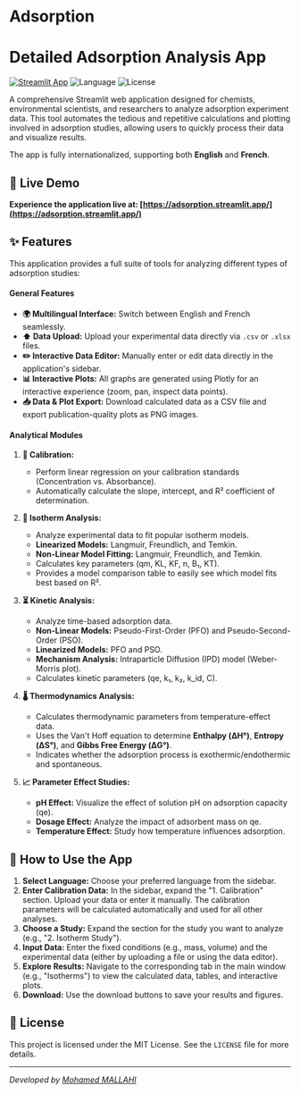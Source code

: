# Adsorption
# Detailed Adsorption Analysis App

[![Streamlit App](https://static.streamlit.io/badges/streamlit_badge_black_white.svg)](https://adsorption.streamlit.app/)
![Language](https://img.shields.io/badge/Language-Python-blue.svg)
![License](https://img.shields.io/badge/License-MIT-green.svg)

A comprehensive Streamlit web application designed for chemists, environmental scientists, and researchers to analyze adsorption experiment data. This tool automates the tedious and repetitive calculations and plotting involved in adsorption studies, allowing users to quickly process their data and visualize results.

The app is fully internationalized, supporting both **English** and **French**.

## 🚀 Live Demo

**Experience the application live at: [https://adsorption.streamlit.app/](https://adsorption.streamlit.app/)**


## ✨ Features

This application provides a full suite of tools for analyzing different types of adsorption studies:

#### General Features
- **🌍 Multilingual Interface:** Switch between English and French seamlessly.
- **⬆️ Data Upload:** Upload your experimental data directly via `.csv` or `.xlsx` files.
- **✏️ Interactive Data Editor:** Manually enter or edit data directly in the application's sidebar.
- **📊 Interactive Plots:** All graphs are generated using Plotly for an interactive experience (zoom, pan, inspect data points).
- **📥 Data & Plot Export:** Download calculated data as a CSV file and export publication-quality plots as PNG images.

#### Analytical Modules
1.  **🔬 Calibration:**
    -   Perform linear regression on your calibration standards (Concentration vs. Absorbance).
    -   Automatically calculate the slope, intercept, and R² coefficient of determination.

2.  **🧪 Isotherm Analysis:**
    -   Analyze experimental data to fit popular isotherm models.
    -   **Linearized Models:** Langmuir, Freundlich, and Temkin.
    -   **Non-Linear Model Fitting:** Langmuir, Freundlich, and Temkin.
    -   Calculates key parameters (qm, KL, KF, n, B₁, KT).
    -   Provides a model comparison table to easily see which model fits best based on R².

3.  **⏳ Kinetic Analysis:**
    -   Analyze time-based adsorption data.
    -   **Non-Linear Models:** Pseudo-First-Order (PFO) and Pseudo-Second-Order (PSO).
    -   **Linearized Models:** PFO and PSO.
    -   **Mechanism Analysis:** Intraparticle Diffusion (IPD) model (Weber-Morris plot).
    -   Calculates kinetic parameters (qe, k₁, k₂, k_id, C).

4.  **🌡️ Thermodynamics Analysis:**
    -   Calculates thermodynamic parameters from temperature-effect data.
    -   Uses the Van't Hoff equation to determine **Enthalpy (ΔH°)**, **Entropy (ΔS°)**, and **Gibbs Free Energy (ΔG°)**.
    -   Indicates whether the adsorption process is exothermic/endothermic and spontaneous.

5.  **📈 Parameter Effect Studies:**
    -   **pH Effect:** Visualize the effect of solution pH on adsorption capacity (qe).
    -   **Dosage Effect:** Analyze the impact of adsorbent mass on qe.
    -   **Temperature Effect:** Study how temperature influences adsorption.

## 📖 How to Use the App

1.  **Select Language:** Choose your preferred language from the sidebar.
2.  **Enter Calibration Data:** In the sidebar, expand the "1. Calibration" section. Upload your data or enter it manually. The calibration parameters will be calculated automatically and used for all other analyses.
3.  **Choose a Study:** Expand the section for the study you want to analyze (e.g., "2. Isotherm Study").
4.  **Input Data:** Enter the fixed conditions (e.g., mass, volume) and the experimental data (either by uploading a file or using the data editor).
5.  **Explore Results:** Navigate to the corresponding tab in the main window (e.g., "Isotherms") to view the calculated data, tables, and interactive plots.
6.  **Download:** Use the download buttons to save your results and figures.

## 📄 License

This project is licensed under the MIT License. See the `LICENSE` file for more details.

---
*Developed by [Mohamed MALLAHI](https://github.com/mmalahi00)*
